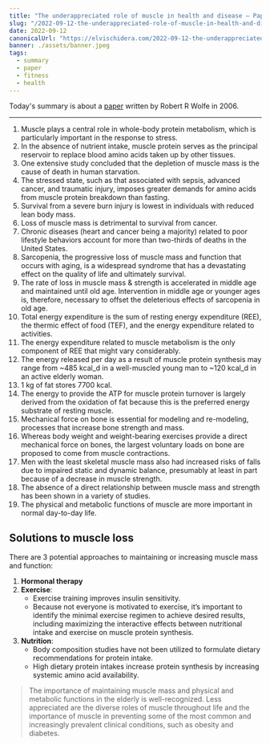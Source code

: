 ```yaml
---
title: "The underappreciated role of muscle in health and disease — Paper Summary"
slug: "/2022-09-12-the-underappreciated-role-of-muscle-in-health-and-disease"
date: 2022-09-12
canonicalUrl: "https://elvischidera.com/2022-09-12-the-underappreciated-role-of-muscle-in-health-and-disease/"
banner: ./assets/banner.jpeg
tags:
  - summary
  - paper
  - fitness
  - health
---
```


Today's summary is about a [paper](https://pubmed.ncbi.nlm.nih.gov/16960159/) written by Robert R Wolfe in 2006.

-----

1. Muscle plays a central role in whole-body protein metabolism, which is particularly important in the response to stress.
2. In the absence of nutrient intake, muscle protein serves as the principal reservoir to replace blood amino acids taken up by other tissues.
3. One extensive study concluded that the depletion of muscle mass is the cause of death in human starvation.
4. The stressed state, such as that associated with sepsis, advanced cancer, and traumatic injury, imposes greater demands for amino acids from muscle protein breakdown than fasting.
5. Survival from a severe burn injury is lowest in individuals with reduced lean body mass.
6. Loss of muscle mass is detrimental to survival from cancer.
7. Chronic diseases (heart and cancer being a majority) related to poor lifestyle behaviors account for more than two-thirds of deaths in the United States.
8. Sarcopenia, the progressive loss of muscle mass and function that occurs with aging, is a widespread syndrome that has a devastating effect on the quality of life and ultimately survival.
9. The rate of loss in muscle mass & strength is accelerated in middle age and maintained until old age. Intervention in middle age or younger ages is, therefore, necessary to offset the deleterious effects of sarcopenia in old age.
10. Total energy expenditure is the sum of resting energy expenditure (REE), the thermic effect of food (TEF), and the energy expenditure related to activities.
11. The energy expenditure related to muscle metabolism is the only component of REE that might vary considerably.
12. The energy released per day as a result of muscle protein synthesis may range from ~485 kcal_d in a well-muscled young man to ~120 kcal_d in an active elderly woman.
13. 1 kg of fat stores 7700 kcal.
14. The energy to provide the ATP for muscle protein turnover is largely derived from the oxidation of fat because this is the preferred energy substrate of resting muscle.
15. Mechanical force on bone is essential for modeling and re-modeling, processes that increase bone strength and mass.
16. Whereas body weight and weight-bearing exercises provide a direct mechanical force on bones, the largest voluntary loads on bone are proposed to come from muscle contractions.
17. Men with the least skeletal muscle mass also had increased risks of falls due to impaired static and dynamic balance, presumably at least in part because of a decrease in muscle strength.
18. The absence of a direct relationship between muscle mass and strength has been shown in a variety of studies.
19. The physical and metabolic functions of muscle are more important in normal day-to-day life.

## Solutions to muscle loss
There are 3 potential approaches to maintaining or increasing muscle mass and function:
1. **Hormonal therapy**
2. **Exercise**:
    * Exercise training improves insulin sensitivity.
    * Because not everyone is motivated to exercise, it’s important to identify the minimal exercise regimen to achieve desired results, including maximizing the interactive effects between nutritional intake and exercise on muscle protein synthesis. 
3. **Nutrition**:
    * Body composition studies have not been utilized to formulate dietary recommendations for protein intake.
    * High dietary protein intakes increase protein synthesis by increasing systemic amino acid availability.

> The importance of maintaining muscle mass and physical and metabolic functions in the elderly is well-recognized. Less appreciated are the diverse roles of muscle throughout life and the importance of muscle in preventing some of the most common and increasingly prevalent clinical conditions, such as obesity and diabetes.